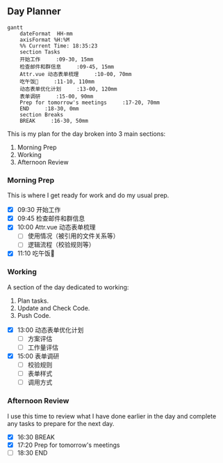 ## Day Planner
```mermaid
gantt
    dateFormat  HH-mm
    axisFormat %H:%M
    %% Current Time: 18:35:23
    section Tasks
    开始工作     :09-30, 15mm
    检查邮件和群信息     :09-45, 15mm
    Attr.vue 动态表单梳理     :10-00, 70mm
    吃午饭🥣     :11-10, 110mm
    动态表单优化计划     :13-00, 120mm
    表单调研     :15-00, 90mm
    Prep for tomorrow's meetings     :17-20, 70mm
    END     :18-30, 0mm
    section Breaks
    BREAK     :16-30, 50mm
```

This is my plan for the day broken into 3 main sections:
1. Morning Prep
2. Working
3. Afternoon Review

### Morning Prep

This is where I get ready for work and do my usual prep.

- [x] 09:30 开始工作
- [x] 09:45 检查邮件和群信息
- [x] 10:00 Attr.vue 动态表单梳理
  - [ ] 使用情况（被引用的文件关系等）
  - [ ] 逻辑流程（校验规则等）
- [x] 11:10 吃午饭🥣

### Working

A section of the day dedicated to working:

1. Plan tasks.
2. Update and Check Code.
3. Push Code.
   
- [x] 13:00 动态表单优化计划
  - [ ] 方案评估
  - [ ] 工作量评估
- [x] 15:00 表单调研
  - [ ] 校验规则
  - [ ] 表单样式
  - [ ] 调用方式

### Afternoon Review

I use this time to review what I have done earlier in the day and complete any tasks to prepare for the next day.

- [x] 16:30 BREAK
- [x] 17:20 Prep for tomorrow's meetings
- [ ] 18:30 END